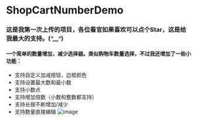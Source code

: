# ShopCartNumberDemo

### 这是我第一次上传的项目，各位看官如果喜欢可以点个Star，这是给我最大的支持。(*^__^*)
####  一个简单的数量增加，减少选择器。类似购物车数量选择，不过我还增加了一些小功能：
* 支持自定义加减按钮，边框颜色
* 支持设置最大数和最小数
* 支持小数点
* 支持增加倍数（小数和整数都支持）
* 支持长按不断增加/减少
* 支持数量直接编辑
![image](https://github.com/JW-chenjingwei/ShopCartNumberDemo/blob/master/%E6%BC%94%E7%A4%BA%E6%95%88%E6%9E%9C.gif)

